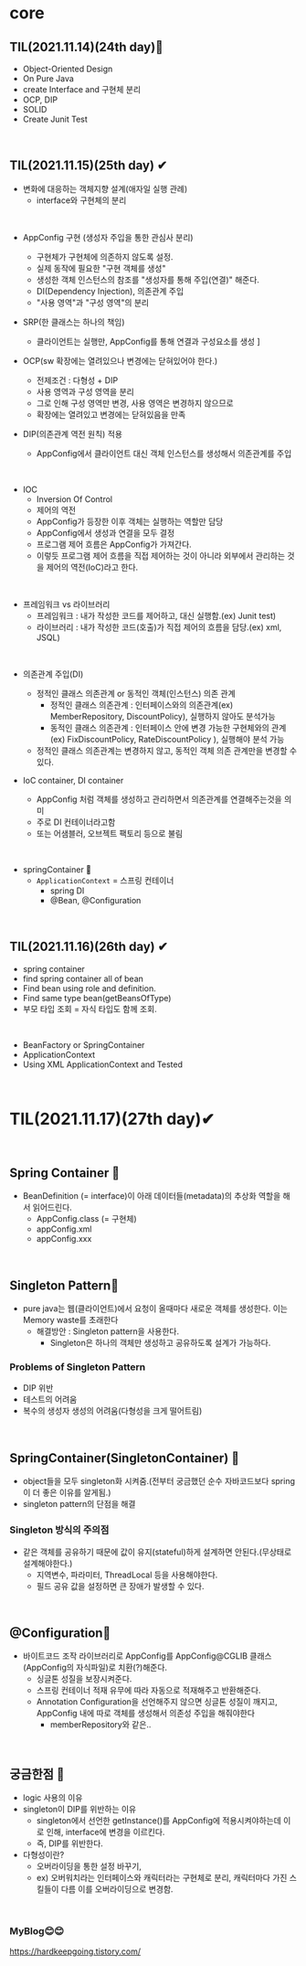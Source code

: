 # core

## TIL(2021.11.14)(24th day)📌

* Object-Oriented Design
* On Pure Java
* create Interface and 구현체 분리
* OCP, DIP
* SOLID
* Create Junit Test 

</br>

## TIL(2021.11.15)(25th day) ✔

* 변화에 대응하는 객체지향 설계(애자일 실행 관례)
  * interface와 구현체의 분리 
 
 </br>
 
* AppConfig 구현 (생성자 주입을 통한 관심사 분리)
  * 구현체가 구현체에 의존하지 않도록 설정.
  * 실제 동작에 필요한 "구현 객체를 생성"
  * 생성한 객체 인스턴스의 참조를 "생성자를 통해 주입(연결)" 해준다.
  * DI(Dependency Injection), 의존관계 주입
  * "사용 영역"과 "구성 영역"의 분리
  
* SRP(한 클래스는 하나의 책임)
  * 클라이언트는 실행만, AppConfig를 통해 연결과 구성요소를 생성 ]
   
* OCP(sw 확장에는 열려있으나 변경에는 닫혀있어야 한다.)
  * 전제조건 : 다형성 + DIP
  * 사용 영역과 구성 영역을 분리
  * 그로 인해 구성 영역만 변경, 사용 영역은 변경하지 않으므로
  * 확장에는 열려있고 변경에는 닫혀있음을 만족   

* DIP(의존관계 역전 원칙) 적용
  * AppConfig에서 클라이언트 대신 객체 인스턴스를 생성해서 의존관계를 주입  

</br>

* IOC
  * Inversion Of Control
  * 제어의 역전
  * AppConfig가 등장한 이후 객체는 실행하는 역할만 담당
  * AppConfig에서 생성과 연결을 모두 결정
  * 프로그램 제어 흐름은 AppConfig가 가져간다.
  * 이렇듯 프로그램 제어 흐름을 직접 제어하는 것이 아니라 외부에서 관리하는 것을 제어의 역전(IoC)라고 한다.

</br>

* 프레임워크 vs 라이브러리
  * 프레임워크 : 내가 작성한 코드를 제어하고, 대신 실행함.(ex) Junit test)
  * 라이브러리 : 내가 작성한 코드(호출)가 직접 제어의 흐름을 담당.(ex) xml, JSQL)

</br>

* 의존관계 주입(DI)
  * 정적인 클래스 의존관계 or 동적인 객체(인스턴스) 의존 관계
    * 정적인 클래스 의존관계 : 인터페이스와의 의존관계(ex) MemberRepository, DiscountPolicy), 실행하지 않아도 분석가능
    * 동적인 클래스 의존관계 : 인터페이스 안에 변경 가능한 구현체와의 관계(ex) FixDiscountPolicy, RateDiscountPolicy ), 실행해야 분석 가능 
  * 정적인 클래스 의존관계는 변경하지 않고, 동적인 객체 의존 관계만을 변경할 수 있다.

* IoC container, DI container
  * AppConfig 처럼 객체를 생성하고 관리하면서 의존관계를 연결해주는것을 의미
  * 주로 DI 컨테이너라고함
  * 또는 어샘블러, 오브젝트 팩토리 등으로 불림 

</br>

* springContainer 📌
  * `ApplicationContext` = 스프링 컨테이너
    * spring DI
    * @Bean, @Configuration

</br>

## TIL(2021.11.16)(26th day) ✔
* spring container
 * find spring container all of bean
 * Find bean using role and definition.
 * Find same type bean(getBeansOfType)
 * 부모 타입 조회 = 자식 타입도 함께 조회.

</br>

* BeanFactory or SpringContainer
 * ApplicationContext
* Using XML ApplicationContext  and Tested

</br>

# TIL(2021.11.17)(27th day)✔

</br>

## Spring Container 🎯 
* BeanDefinition (= interface)이 아래 데이터들(metadata)의 추상화 역할을 해서 읽어드린다. 
	* AppConfig.class (= 구현체)
    * appConfig.xml
    * appConfig.xxx
    
</br>
    
## Singleton Pattern🎯
* pure java는 웹(클라이언트)에서 요청이 올때마다 새로운 객체를 생성한다. 이는 Memory waste를 초래한다 
	* 해결방안 : Singleton pattern을 사용한다. 
    	* Singleton은 하나의 객체만 생성하고 공유하도록 설계가 가능하다.
    
### Problems of Singleton Pattern 
* DIP 위반
* 테스트의 어려움
* 복수의 생성자 생성의 어려움(다형성을 크게 떨어트림)

</br>

## SpringContainer(SingletonContainer) 🎯
* object들을 모두 singleton화 시켜줌.(전부터 궁금했던 순수 자바코드보다 spring이 더 좋은 이유를 알게됨.)
* singleton pattern의 단점을 해결

### Singleton 방식의 주의점
* 같은 객체를 공유하기 때문에 값이 유지(stateful)하게 설계하면 안된다.(무상태로 설계해야한다.)
	* 지역변수, 파라미터, ThreadLocal 등을 사용해야한다.
    * 필드 공유 값을 설정하면 큰 장애가 발생할 수 있다.

</br>

## @Configuration🎯
* 바이트코드 조작 라이브러리로 AppConfig를 AppConfig@CGLIB 클래스(AppConfig의 자식파일)로 치환(?)해준다.
	* 싱글톤 성질을 보장시켜준다.
    * 스프링 컨테이너 적재 유무에 따라 자동으로 적재해주고 반환해준다.
    * Annotation Configuration을 선언해주지 않으면 싱글톤 성질이 깨지고, AppConfig 내에 따로 객체를 생성해서 의존성 주입을 해줘야한다
		* memberRepository와 같은..

</br>

## 궁금한점 📌
* logic 사용의 이유
* singleton이 DIP를 위반하는 이유
	* singleton에서 선언한 getInstance()를 AppConfig에 적용시켜야하는데 이로 인해, interface에 변경을 이르킨다. 
    * 즉, DIP를 위반한다.
* 다형성이란? 
	* 오버라이딩을 통한 설정 바꾸기, 
    * ex) 오버워치라는 인터페이스와 캐릭터라는 구현체로 분리, 캐릭터마다 가진 스킬들이 다름 이를 오버라이딩으로 변경함.


</br>

### MyBlog😊😊
https://hardkeepgoing.tistory.com/
